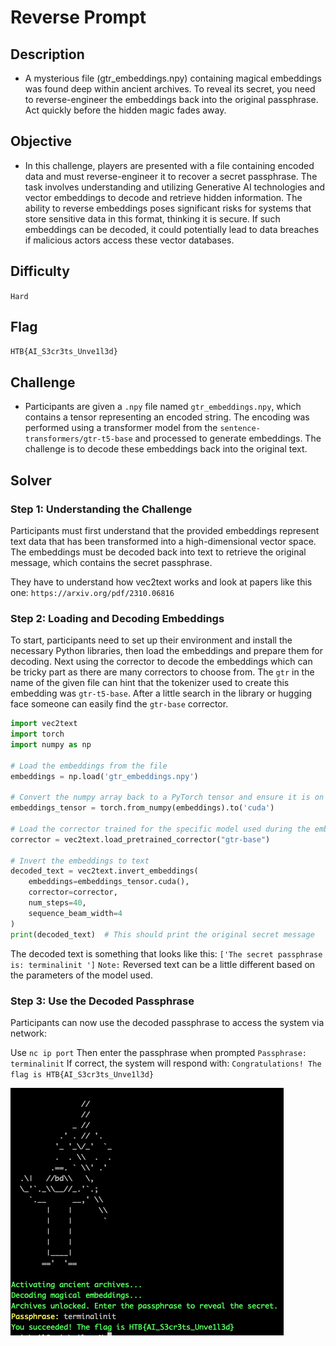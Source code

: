 # Reverse Prompt

## Description
* A mysterious file (gtr_embeddings.npy) containing magical embeddings was found deep within ancient archives. To reveal its secret, you need to reverse-engineer the embeddings back into the original passphrase. Act quickly before the hidden magic fades away.

## Objective
* In this challenge, players are presented with a file containing encoded data and must reverse-engineer it to recover a secret passphrase. The task involves understanding and utilizing Generative AI technologies and vector embeddings to decode and retrieve hidden information. The ability to reverse embeddings poses significant risks for systems that store sensitive data in this format, thinking it is secure. If such embeddings can be decoded, it could potentially lead to data breaches if malicious actors access these vector databases.

## Difficulty
`Hard`

## Flag
`HTB{AI_S3cr3ts_Unve1l3d}`

## Challenge
* Participants are given a `.npy` file named `gtr_embeddings.npy`, which contains a tensor representing an encoded string. The encoding was performed using a transformer model from the `sentence-transformers/gtr-t5-base` and processed to generate embeddings. The challenge is to decode these embeddings back into the original text.

## Solver

### Step 1: Understanding the Challenge
Participants must first understand that the provided embeddings represent text data that has been transformed into a high-dimensional vector space. The embeddings must be decoded back into text to retrieve the original message, which contains the secret passphrase.

They have to understand how vec2text works and look at papers like this one:
`https://arxiv.org/pdf/2310.06816`

### Step 2: Loading and Decoding Embeddings
To start, participants need to set up their environment and install the necessary Python libraries, then load the embeddings and prepare them for decoding. Next using the corrector to decode the embeddings which can be tricky part as there are many correctors to choose from. The `gtr` in the name of the given file can hint that the tokenizer used to create this embedding was `gtr-t5-base`. After a little search in the library or hugging face someone can easily find the `gtr-base` corrector. 


```python
import vec2text
import torch
import numpy as np

# Load the embeddings from the file
embeddings = np.load('gtr_embeddings.npy')

# Convert the numpy array back to a PyTorch tensor and ensure it is on the GPU
embeddings_tensor = torch.from_numpy(embeddings).to('cuda')

# Load the corrector trained for the specific model used during the embedding process
corrector = vec2text.load_pretrained_corrector("gtr-base")

# Invert the embeddings to text
decoded_text = vec2text.invert_embeddings(
    embeddings=embeddings_tensor.cuda(),
    corrector=corrector,
    num_steps=40,
    sequence_beam_width=4
)
print(decoded_text)  # This should print the original secret message
```

The decoded text is something that looks like this: `['The secret passphrase is: terminalinit ']`
`Note:` Reversed text can be a little different based on the parameters of the model used. 

### Step 3: Use the Decoded Passphrase
Participants can now use the decoded passphrase to access the system via network:

Use `nc ip port`
Then enter the passphrase when prompted
`Passphrase: terminalinit`
If correct, the system will respond with:
`Congratulations! The flag is HTB{AI_S3cr3ts_Unve1l3d}`

![png](assets/pic1.png)
